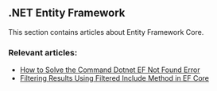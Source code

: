 ## .NET Entity Framework

This section contains articles about Entity Framework Core.

### Relevant articles:

- [How to Solve the Command Dotnet EF Not Found Error](https://code-maze.com/ef-core-solve-command-or-file-was-not-found/)
- [Filtering Results Using Filtered Include Method in EF Core](https://code-maze.com/ef-core-filtered-include/)
